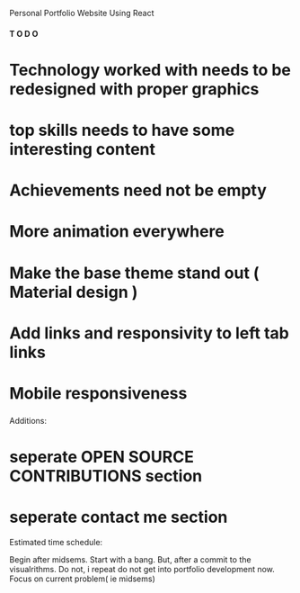 Personal Portfolio Website Using React

####   T O D O

# Technology worked with needs to be redesigned with proper graphics

# top skills needs to have some interesting content

# Achievements need not be empty

# More animation everywhere 

# Make the base theme stand out ( Material design )

# Add links and responsivity to left tab links 

# Mobile responsiveness

###
Additions:

# seperate OPEN SOURCE CONTRIBUTIONS section

# seperate contact me section





Estimated time schedule:

Begin after midsems. Start with a bang. But, after a commit to the visualrithms.
Do not, i repeat do not get into portfolio development now. Focus on current problem( ie midsems)